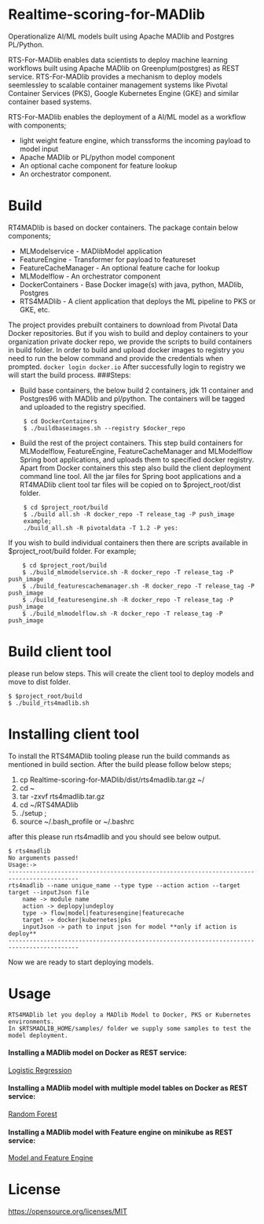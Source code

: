 # Realtime-scoring-for-MADlib
Operationalize AI/ML models built using Apache MADlib and Postgres PL/Python.

RTS-For-MADlib enables data scientists to deploy machine learning workflows built using Apache MADlib on Greenplum(postgres) as REST service. 
RTS-For-MADlib provides a mechanism to deploy models seemlessley to scalable container management systems like Pivotal Container Services (PKS), Google Kubernetes Engine (GKE) and similar container based systems.

RTS-For-MADlib enables the deployment of a AI/ML model as a workflow with components;

- light weight feature engine, which transsforms the incoming payload to model input
- Apache MADlib or PL/python model component
- An optional cache component for feature lookup
- An orchestrator component.

# Build
RT4MADlib is based on docker containers. The package contain below components;
- MLModelservice - MADlibModel application
- FeatureEngine - Transformer for payload to featureset
- FeatureCacheManager - An optional feature cache for lookup 
- MLModelflow - An orchestrator component
- DockerContainers - Base Docker image(s) with java, python, MADlib, Postgres
- RTS4MADlib - A client application that deploys the ML pipeline to PKS or GKE, etc.

The project provides prebuilt containers to download from Pivotal Data Docker repositories. But if you wish to build and deploy containers
to your organization private docker repo, we provide the scripts to build containers in build folder.
In order to build and upload docker images to registry you need to run the below command and provide the credentials when prompted.
 ` docker login docker.io ` 
After successfully login to registry we will start the build process.
###Steps:

 - Build base containers, the below build 2 containers, jdk 11 container and Postgres96 with MADlib and pl/python. The containers will be tagged and uploaded to the registry specified.
    ```
     $ cd DockerContainers
     $ ./buildbaseimages.sh --registry $docker_repo 
    ``` 

 - Build the rest of the project containers. This step build containers for MLModelflow, FeatureEngine, FeatureCacheManager and MLModelflow      Spring boot applications, and uploads them to specified docker registry. Apart from Docker containers this step also build the client deployment command line tool. All the jar files for Spring boot applications and a RT4MADlib client tool tar files will be copied on to $project_root/dist folder.
   ```
    $ cd $project_root/build 
    $ ./build all.sh -R docker_repo -T release_tag -P push_image
    example;
    ./build_all.sh -R pivotaldata -T 1.2 -P yes:
   ``` 

If you wish to build individual containers then there are scripts available in $project_root/build folder. 
For example;
 ``` 
     $ cd $project_root/build
     $ ./build_mlmodelservice.sh -R docker_repo -T release_tag -P push_image
     $ ./build_featurescachemanager.sh -R docker_repo -T release_tag -P push_image
     $ ./build_featuresengine.sh -R docker_repo -T release_tag -P push_image
     $ ./build_mlmodelflow.sh -R docker_repo -T release_tag -P push_image 
  ``` 
# Build client tool 
please run below steps. This will create the client tool to deploy models and move to dist folder.
```
$ $project_root/build
$ ./build_rts4madlib.sh
```
# Installing client tool
To install the RTS4MADlib tooling please run the build commands as mentioned in build section.
After the build please follow below steps;
1. cp Realtime-scoring-for-MADlib/dist/rts4madlib.tar.gz ~/
2. cd ~
3. tar -zxvf rts4madlib.tar.gz
4. cd ~/RTS4MADlib
5. ./setup ; 
6. source ~/.bash_profile or ~/.bashrc 

after this please run rts4madlib and you should see below output.
```
$ rts4madlib
No arguments passed!
Usage:->
------------------------------------------------------------------------------------------
rts4madlib --name unique_name --type type --action action --target target --inputJson file
    name -> module name
    action -> deplopy|undeploy
    type -> flow|model|featuresengine|featurecache
    target -> docker|kubernetes|pks
    inputJson -> path to input json for model **only if action is deploy**
------------------------------------------------------------------------------------------
```

Now we are ready to start deploying models.


# Usage
    RTS4MADlib let you deploy a MADlib Model to Docker, PKS or Kubernetes environments. 
    In $RTSMADLIB_HOME/samples/ folder we supply some samples to test the model deployment.

#### Installing a MADlib model on Docker as REST service:
   [Logistic Regression](https://github.com/pivotal/Realtime-scoring-for-MADlib/blob/master/RTS4MADlib/samples/Deploy_Model.md)
#### Installing a MADlib model with multiple model tables on Docker as REST service:   
   [Random Forest](https://github.com/pivotal/Realtime-scoring-for-MADlib/blob/master/RTS4MADlib/samples/Deploy_model_with_custom_resultset.md)
#### Installing a MADlib model with Feature engine on minikube as REST service:  
[Model and Feature Engine](https://github.com/pivotal/Realtime-scoring-for-MADlib/blob/master/RTS4MADlib/samples/Deploy_model_feature-engine_no_cache.md)
# License

https://opensource.org/licenses/MIT
